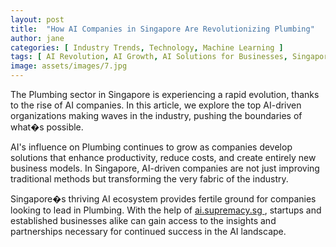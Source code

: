 ```yaml
---
layout: post
title:  "How AI Companies in Singapore Are Revolutionizing Plumbing"
author: jane
categories: [ Industry Trends, Technology, Machine Learning ]
tags: [ AI Revolution, AI Growth, AI Solutions for Businesses, Singapore AI Companies, Data Analytics ]
image: assets/images/7.jpg
---
```


The Plumbing sector in Singapore is experiencing a rapid evolution, thanks to the rise of AI companies. In this article, we explore the top AI-driven organizations making waves in the industry, pushing the boundaries of what�s possible.

AI's influence on Plumbing continues to grow as companies develop solutions that enhance productivity, reduce costs, and create entirely new business models. In Singapore, AI-driven companies are not just improving traditional methods but transforming the very fabric of the industry.

Singapore�s thriving AI ecosystem provides fertile ground for companies looking to lead in Plumbing. With the help of <a href="https://ai.supremacy.sg" target="_blank"> ai.supremacy.sg </a>, startups and established businesses alike can gain access to the insights and partnerships necessary for continued success in the AI landscape.
